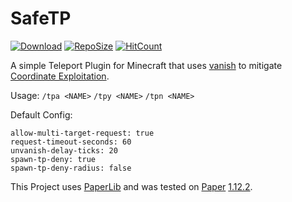 # SafeTP
[![Download](https://img.shields.io/github/downloads/blockparole/SafeTP/latest/total.svg?label=download%20latest&style=popout-square)](https://github.com/blockparole/SafeTP/releases/latest)
[![RepoSize](https://img.shields.io/github/languages/code-size/blockparole/SafeTP.svg?label=repo%20size&style=popout-square)](https://github.com/blockparole/SafeTP)
[![HitCount](http://hits.dwyl.com/blockparole/SafeTP.svg)](https://github.com/blockparole/SafeTP)

A simple Teleport Plugin for Minecraft that uses [vanish](https://hub.spigotmc.org/javadocs/spigot/org/bukkit/entity/Player.html#hidePlayer-org.bukkit.plugin.Plugin-org.bukkit.entity.Player-) to mitigate [Coordinate Exploitation](https://2b2t.miraheze.org/wiki/Coordinate_Exploits#Debug_Exploit/).  

Usage:
`/tpa <NAME>` `/tpy <NAME>` `/tpn <NAME>`

Default Config:
```
allow-multi-target-request: true
request-timeout-seconds: 60
unvanish-delay-ticks: 20
spawn-tp-deny: true
spawn-tp-deny-radius: false
```

This Project uses [PaperLib](https://github.com/PaperMC/PaperLib) and was tested on [Paper](https://papermc.io/) [1.12.2](https://papermc.io/api/v1/paper/1.12.2/1618).
